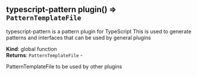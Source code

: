 <a name="typescript-pattern plugin"></a>

## typescript-pattern plugin() ⇒ <code>PatternTemplateFile</code>
<p>typescript-pattern is a pattern plugin for TypeScript
This is used to generate patterns and interfaces that
can be used by general plugins</p>

**Kind**: global function  
**Returns**: <code>PatternTemplateFile</code> - <p>PatternTemplateFile to be used by other plugins</p>  
